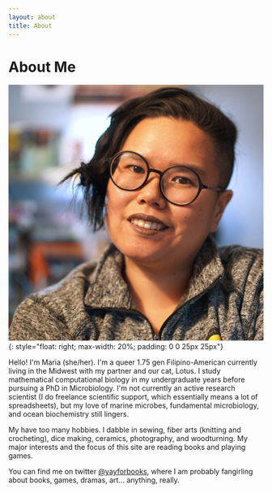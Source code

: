 ```yaml
---
layout: about
title: About
---
```

<h1>About Me</h1>

![image](images/itme.jpg){: style="float: right; max-width: 20%; padding: 0 0 25px 25px"}

Hello! I'm Maria (she/her). I'm a queer 1.75 gen Filipino-American currently living in the Midwest with my partner and our cat, Lotus. I study mathematical computational biology in my undergraduate years before pursuing a PhD in Microbiology. I'm not currently an active research scientist (I do freelance scientific support, which essentially means a lot of spreadsheets), but my love of marine microbes, fundamental microbiology, and ocean biochemistry still lingers.

My have too many hobbies. I dabble in sewing, fiber arts (knitting and crocheting), dice making, ceramics, photography, and woodturning. My major interests and the focus of this site are reading books and playing games. 

You can find me on twitter [@yayforbooks](https://twitter.com/yayforbooks), where I am probably fangirling about books, games, dramas, art... anything, really. 